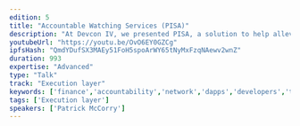 ```yaml
---
edition: 5
title: "Accountable Watching Services (PISA)"
description: "At Devcon IV, we presented PISA, a solution to help alleviate the online requirements for state channels. Thanks to an Ethereum Foundation grant, the team has taken the idea of an 'accountable watching service' further to help alleviate the online requirement for other off-chain protocols such as Plasma and in general most smart contracts. What do we mean that PISA is usable by most smart contracts? Ideally, if we consider a smart contract where the user has to be online and watching for an on-chain event, then PISA can be hired to protect them (and perform the final step). Our goal is to help improve the UX for most smart contracts as users can simply go off-line and PISA can finish the task in a financially accountable manner. In this talk, we'll discuss the substantial changes to PISA such that it can be generically used for most smart contracts. We'll discuss the implementation of PISA, the open-source project, and how other projects can use our simple API to sign up to the accountable watching service."
youtubeUrl: "https://youtu.be/OvO6EY0GZCg"
ipfsHash: "QmdYDufSX3MAEy51FoH5spoArWY65tNyMxFzqNAewv2wnZ"
duration: 993
expertise: "Advanced"
type: "Talk"
track: "Execution layer"
keywords: ['finance','accountability','network','dapps','developers','technical']
tags: ['Execution layer']
speakers: ['Patrick McCorry']
---
```

